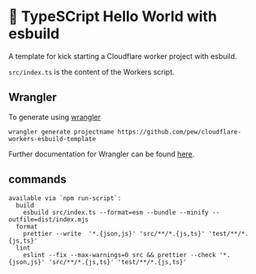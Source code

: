 # 👷 TypeSCript Hello World with esbuild

A template for kick starting a Cloudflare worker project with esbuild.

`src/index.ts` is the content of the Workers script.

## Wrangler

To generate using [wrangler](https://github.com/cloudflare/wrangler)

```
wrangler generate projectname https://github.com/pew/cloudflare-workers-esbuild-template
```

Further documentation for Wrangler can be found [here](https://developers.cloudflare.com/workers/tooling/wrangler).

## commands

```
available via `npm run-script`:
  build
    esbuild src/index.ts --format=esm --bundle --minify --outfile=dist/index.mjs
  format
    prettier --write  '*.{json,js}' 'src/**/*.{js,ts}' 'test/**/*.{js,ts}'
  lint
    eslint --fix --max-warnings=0 src && prettier --check '*.{json,js}' 'src/**/*.{js,ts}' 'test/**/*.{js,ts}'
```
